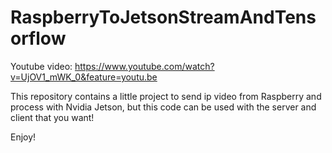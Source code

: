 # RaspberryToJetsonStreamAndTensorflow

Youtube video: https://www.youtube.com/watch?v=UjOV1_mWK_0&feature=youtu.be

This repository contains a little project to send ip video from Raspberry and process with Nvidia Jetson, but this code can be used with the server and client that you want!

Enjoy!

